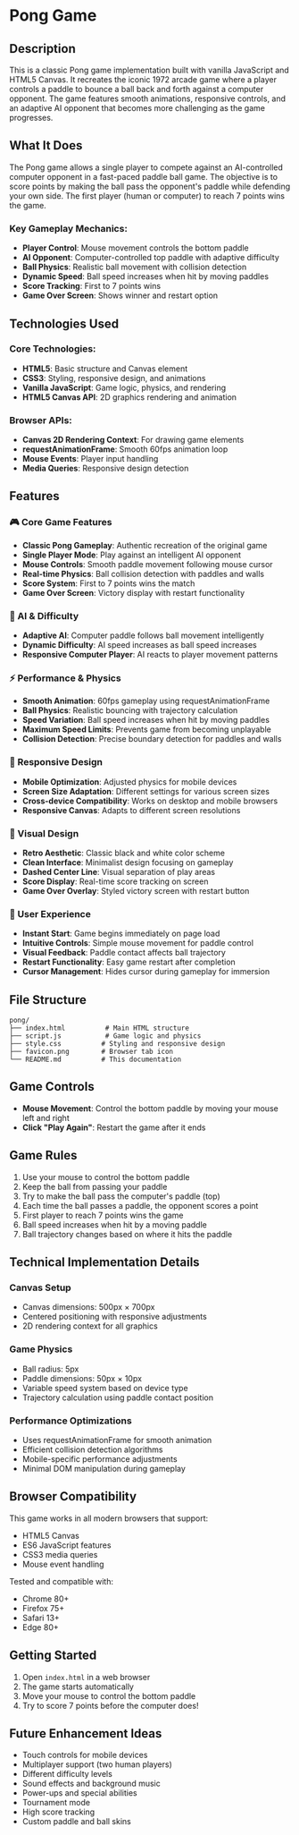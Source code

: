 # Pong Game

## Description

This is a classic Pong game implementation built with vanilla JavaScript and HTML5 Canvas. It recreates the iconic 1972 arcade game where a player controls a paddle to bounce a ball back and forth against a computer opponent. The game features smooth animations, responsive controls, and an adaptive AI opponent that becomes more challenging as the game progresses.

## What It Does

The Pong game allows a single player to compete against an AI-controlled computer opponent in a fast-paced paddle ball game. The objective is to score points by making the ball pass the opponent's paddle while defending your own side. The first player (human or computer) to reach 7 points wins the game.

### Key Gameplay Mechanics:
- **Player Control**: Mouse movement controls the bottom paddle
- **AI Opponent**: Computer-controlled top paddle with adaptive difficulty
- **Ball Physics**: Realistic ball movement with collision detection
- **Dynamic Speed**: Ball speed increases when hit by moving paddles
- **Score Tracking**: First to 7 points wins
- **Game Over Screen**: Shows winner and restart option

## Technologies Used

### Core Technologies:
- **HTML5**: Basic structure and Canvas element
- **CSS3**: Styling, responsive design, and animations
- **Vanilla JavaScript**: Game logic, physics, and rendering
- **HTML5 Canvas API**: 2D graphics rendering and animation

### Browser APIs:
- **Canvas 2D Rendering Context**: For drawing game elements
- **requestAnimationFrame**: Smooth 60fps animation loop
- **Mouse Events**: Player input handling
- **Media Queries**: Responsive design detection

## Features

### 🎮 Core Game Features
- **Classic Pong Gameplay**: Authentic recreation of the original game
- **Single Player Mode**: Play against an intelligent AI opponent
- **Mouse Controls**: Smooth paddle movement following mouse cursor
- **Real-time Physics**: Ball collision detection with paddles and walls
- **Score System**: First to 7 points wins the match
- **Game Over Screen**: Victory display with restart functionality

### 🤖 AI & Difficulty
- **Adaptive AI**: Computer paddle follows ball movement intelligently
- **Dynamic Difficulty**: AI speed increases as ball speed increases
- **Responsive Computer Player**: AI reacts to player movement patterns

### ⚡ Performance & Physics
- **Smooth Animation**: 60fps gameplay using requestAnimationFrame
- **Ball Physics**: Realistic bouncing with trajectory calculation
- **Speed Variation**: Ball speed increases when hit by moving paddles
- **Maximum Speed Limits**: Prevents game from becoming unplayable
- **Collision Detection**: Precise boundary detection for paddles and walls

### 📱 Responsive Design
- **Mobile Optimization**: Adjusted physics for mobile devices
- **Screen Size Adaptation**: Different settings for various screen sizes
- **Cross-device Compatibility**: Works on desktop and mobile browsers
- **Responsive Canvas**: Adapts to different screen resolutions

### 🎨 Visual Design
- **Retro Aesthetic**: Classic black and white color scheme
- **Clean Interface**: Minimalist design focusing on gameplay
- **Dashed Center Line**: Visual separation of play areas
- **Score Display**: Real-time score tracking on screen
- **Game Over Overlay**: Styled victory screen with restart button

### 🎯 User Experience
- **Instant Start**: Game begins immediately on page load
- **Intuitive Controls**: Simple mouse movement for paddle control
- **Visual Feedback**: Paddle contact affects ball trajectory
- **Restart Functionality**: Easy game restart after completion
- **Cursor Management**: Hides cursor during gameplay for immersion

## File Structure

```
pong/
├── index.html          # Main HTML structure
├── script.js           # Game logic and physics
├── style.css          # Styling and responsive design
├── favicon.png        # Browser tab icon
└── README.md          # This documentation
```

## Game Controls

- **Mouse Movement**: Control the bottom paddle by moving your mouse left and right
- **Click "Play Again"**: Restart the game after it ends

## Game Rules

1. Use your mouse to control the bottom paddle
2. Keep the ball from passing your paddle
3. Try to make the ball pass the computer's paddle (top)
4. Each time the ball passes a paddle, the opponent scores a point
5. First player to reach 7 points wins the game
6. Ball speed increases when hit by a moving paddle
7. Ball trajectory changes based on where it hits the paddle

## Technical Implementation Details

### Canvas Setup
- Canvas dimensions: 500px × 700px
- Centered positioning with responsive adjustments
- 2D rendering context for all graphics

### Game Physics
- Ball radius: 5px
- Paddle dimensions: 50px × 10px
- Variable speed system based on device type
- Trajectory calculation using paddle contact position

### Performance Optimizations
- Uses requestAnimationFrame for smooth animation
- Efficient collision detection algorithms
- Mobile-specific performance adjustments
- Minimal DOM manipulation during gameplay

## Browser Compatibility

This game works in all modern browsers that support:
- HTML5 Canvas
- ES6 JavaScript features
- CSS3 media queries
- Mouse event handling

Tested and compatible with:
- Chrome 80+
- Firefox 75+
- Safari 13+
- Edge 80+

## Getting Started

1. Open `index.html` in a web browser
2. The game starts automatically
3. Move your mouse to control the bottom paddle
4. Try to score 7 points before the computer does!

## Future Enhancement Ideas

- Touch controls for mobile devices
- Multiplayer support (two human players)
- Different difficulty levels
- Sound effects and background music
- Power-ups and special abilities
- Tournament mode
- High score tracking
- Custom paddle and ball skins
